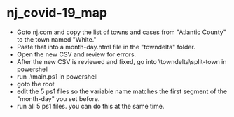# nj_covid-19_map
  
- Goto nj.com and copy the list of towns and cases from "Atlantic County" to the town named "White."  
- Paste that into a month-day.html file in the "towndelta" folder.  
- Open the new CSV and review for errors.  
- After the new CSV is reviewed and fixed, go into \towndelta\split-town in powershell
- run .\main.ps1 in powershell
- goto the root
- edit the 5 ps1 files so the variable name matches the first segment of the "month-day" you set before.  
- run all 5 ps1 files. you can do this at the same time.

